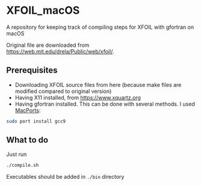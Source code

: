 # XFOIL_macOS
A repository for keeping track of compiling steps for XFOIL with gfortran on macOS

Original file are downloaded from https://web.mit.edu/drela/Public/web/xfoil/.

## Prerequisites
- Downloading XFOIL source files from here (because make files are modified compared to original version)
- Having X11 installed, from https://www.xquartz.org 
- Having gfortran installed. This can be done with several methods. I used [MacPorts](https://www.macports.org):
```bash
sudo port install gcc9
```

## What to do
Just run
```bash
./compile.sh
```

Executables should be added in `./bin` directory